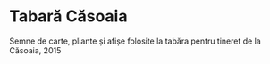 Tabară Căsoaia
==============
Semne de carte, pliante și afișe folosite la tabăra pentru tineret de la Căsoaia, 2015
